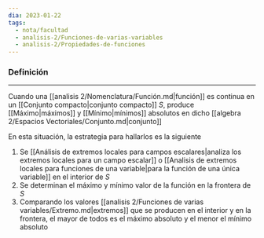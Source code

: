```yaml
---
dia: 2023-01-22
tags:
  - nota/facultad
  - analisis-2/Funciones-de-varias-variables
  - analisis-2/Propiedades-de-funciones
---
```

### Definición
---
Cuando una [[analisis 2/Nomenclatura/Función.md|función]] es continua en un [[Conjunto compacto|conjunto compacto]] $S$, produce [[Máximo|máximos]] y [[Mínimo|mínimos]] absolutos en dicho [[algebra 2/Espacios Vectoriales/Conjunto.md|conjunto]]

En esta situación, la estrategia para hallarlos es la siguiente

 1. Se [[Análisis de extremos locales para campos escalares|analiza los extremos locales para un campo escalar]] o [[Analisis de extremos locales para funciones de una variable|para la función de una única variable]] en el interior de $S$
 2. Se determinan el máximo y mínimo valor de la función en la frontera de $S$
 3. Comparando los valores [[analisis 2/Funciones de varias variables/Extremo.md|extremos]] que se producen en el interior y en la frontera, el mayor de todos es el máximo absoluto y el menor el mínimo absoluto